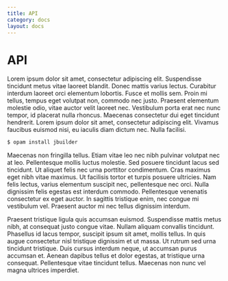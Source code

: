 ```yaml
---
title: API
category: docs
layout: docs
---
```

# API
Lorem ipsum dolor sit amet, consectetur adipiscing elit. Suspendisse
tincidunt metus vitae laoreet blandit. Donec mattis varius lectus.
Curabitur interdum laoreet orci elementum lobortis. Fusce et mollis
sem. Proin mi tellus, tempus eget volutpat non, commodo nec justo.
Praesent elementum molestie odio, vitae auctor velit laoreet nec.
Vestibulum porta erat nec nunc tempor, id placerat nulla rhoncus.
Maecenas consectetur dui eget tincidunt hendrerit. Lorem ipsum
dolor sit amet, consectetur adipiscing elit. Vivamus faucibus
euismod nisi, eu iaculis diam dictum nec. Nulla facilisi.

``` bash
$ opam install jbuilder
```

Maecenas non fringilla tellus. Etiam vitae leo nec nibh pulvinar
volutpat nec at leo. Pellentesque mollis luctus molestie. Sed
posuere tincidunt lacus sed tincidunt. Ut aliquet felis nec urna
porttitor condimentum. Cras maximus eget nibh vitae maximus. Ut
facilisis tortor et turpis posuere ultricies. Nam felis lectus,
varius elementum suscipit nec, pellentesque nec orci. Nulla
dignissim felis egestas est interdum commodo. Pellentesque
venenatis consectetur ex eget auctor. In sagittis tristique
enim, nec congue mi vestibulum vel. Praesent auctor mi nec
tellus dignissim interdum.

Praesent tristique ligula quis accumsan euismod. Suspendisse
mattis metus nibh, at consequat justo congue vitae. Nullam
aliquam convallis tincidunt. Phasellus id lacus tempor,
suscipit ipsum sit amet, mollis tellus. In quis augue consectetur
nisl tristique dignissim et ut massa. Ut rutrum sed urna
tincidunt tristique. Duis cursus interdum neque, ut accumsan
purus accumsan et. Aenean dapibus tellus et dolor egestas,
at tristique urna consequat. Pellentesque vitae tincidunt
tellus. Maecenas non nunc vel magna ultrices imperdiet.
